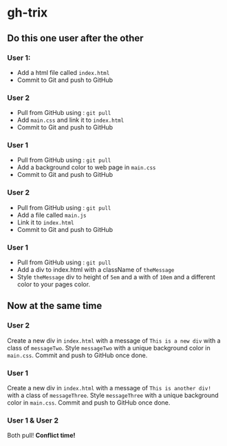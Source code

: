 # gh-trix


## Do this one user after the other

### User 1:

* Add a html file called `index.html`
* Commit to Git and push to GitHub

### User 2

* Pull from GitHub using : `git pull`
* Add `main.css` and link it to `index.html`
* Commit to Git and push to GitHub

### User 1

* Pull from GitHub using : `git pull`
* Add a background color to web page in `main.css`
* Commit to Git and push to GitHub

### User 2

* Pull from GitHub using : `git pull`
* Add a file called `main.js`
* Link it to `index.html`
* Commit to Git and push to GitHub

### User 1

* Pull from GitHub using : `git pull`
* Add a div to index.html with a className of `theMessage`
* Style `theMessage` div to height of `5em` and a with of `10em` and a different color to your pages color.

## Now at the same time

### User 2

Create a new div in `index.html` with a message of `This is a new div` with a class of `messageTwo`. Style `messageTwo` with a unique background color in `main.css`. Commit and push to GitHub once done.

### User 1

Create a new div in `index.html` with a message of `This is another div!` with a class of `messageThree`. Style `messageThree` with a unique background color in `main.css`. Commit and push to GitHub once done.

### User 1 & User 2

Both pull! **Conflict time!**
